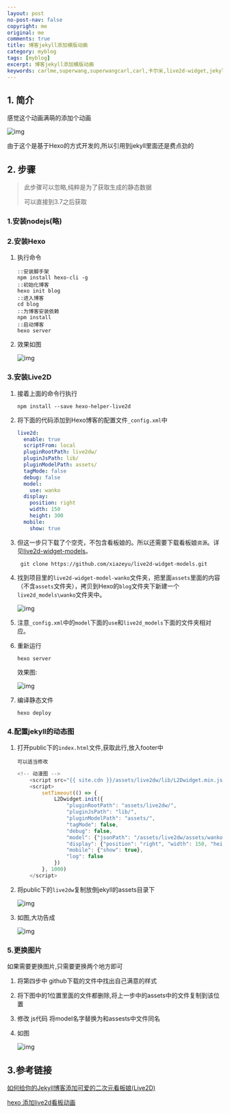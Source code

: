 ```yaml
---
layout: post
no-post-nav: false 
copyright: me
original: me
comments: true
title: 博客jekyll添加模版动画
category: myblog
tags: [myblog]
excerpt: 博客jekyll添加模版动画
keywords: carlme,superwang,superwangcarl,carl,卡尔米,live2d-widget,jekyll
---
```


## 1. 简介

感觉这个动画满萌的添加个动画

![img](../../assets/images/blog/2019/20190605172515.png)

由于这个是基于Hexo的方式开发的,所以引用到jekyll里面还是费点劲的

## 2. 步骤

> 此步骤可以忽略,纯粹是为了获取生成的静态数据
>
> 可以直接到3.7之后获取

### 1.安装nodejs(略)

### 2.安装Hexo

1. 执行命令

   ```shell
   ::安装脚手架
   npm install hexo-cli -g
   ::初始化博客
   hexo init blog
   ::进入博客
   cd blog
   ::为博客安装依赖
   npm install
   ::启动博客
   hexo server
   ```

2. 效果如图

   ![img](../../assets/images/blog/2019/20190605230213.png)

### 3.安装Live2D

1. 接着上面的命令行执行

   ```shell
   npm install --save hexo-helper-live2d
   ```

2. 将下面的代码添加到Hexo博客的配置文件`_config.xml`中

   ```yaml
   live2d:
     enable: true
     scriptFrom: local
     pluginRootPath: live2dw/
     pluginJsPath: lib/
     pluginModelPath: assets/
     tagMode: false
     debug: false
     model:
       use: wanko
     display:
       position: right
       width: 150
       height: 300
     mobile:
       show: true
   ```

3. 但这一步只下载了个空壳，不包含看板娘的。所以还需要下载看板娘`资源`。详见[live2d-widget-models](https://github.com/xiazeyu/live2d-widget-models)。

   ```
    git clone https://github.com/xiazeyu/live2d-widget-models.git
   ```

4. 找到项目里的`live2d-widget-model-wanko`文件夹，把里面`assets`里面的内容（不含`assets`文件夹），拷贝到Hexo的`blog`文件夹下新建一个`live2d_models\wanko`文件夹中。

   ![img](../../assets/images/blog/2019/20190605230817.png)

5. 注意`_config.xml`中的`model`下面的`use`和`live2d_models`下面的文件夹相对应。

6. 重新运行

   ```
   hexo server
   ```

   效果图:

   ![img](../../assets/images/blog/2019/20190605230920.png)

7. 编译静态文件

   ```
   hexo deploy
   ```

### 4.配置jekyll的动态图

1. 打开public下的`index.html`文件,获取此行,放入footer中

   `可以适当修改`

   ```javascript
   <!-- 动漫图 -->
       <script src="{{ site.cdn }}/assets/live2dw/lib/L2Dwidget.min.js?094cbace49a39548bed64abff5988b05"></script>
       <script>
           setTimeout(() => {
               L2Dwidget.init({
                   "pluginRootPath": "assets/live2dw/",
                   "pluginJsPath": "lib/",
                   "pluginModelPath": "assets/",
                   "tagMode": false,
                   "debug": false,
                   "model": {"jsonPath": "/assets/live2dw/assets/wanko.model.json"},
                   "display": {"position": "right", "width": 150, "height": 300},
                   "mobile": {"show": true},
                   "log": false
               })
           }, 1000)
       </script>
   ```

2. 将public下的`live2dw`复制放倒jekyll的assets目录下

   ![img](../../assets/images/blog/2019/20190605232958.png)

3. 如图,大功告成

   ![img](../../assets/images/blog/2019/20190605233352.png)

### 5.更换图片

如果需要更换图片,只需要更换两个地方即可

1. 将第四步中 github下载的文件中找出自己满意的样式

2. 将下图中的1位置里面的文件都删除,将上一步中的assets中的文件复制到该位置

3. 修改 js代码 将model名字替换为和assests中文件同名

4. 如图

   ![img](../../assets/images/blog/2019/20190605234410.png)

## 3.参考链接

[如何给你的Jekyll博客添加可爱的二次元看板娘(Live2D)](https://done.moe/tutorial/2018/08/11/how-to-add-cute-live2d-in-jekyll-blog/)

[hexo 添加live2d看板动画](https://www.cnblogs.com/xiaqiuchu/p/10356578.html)